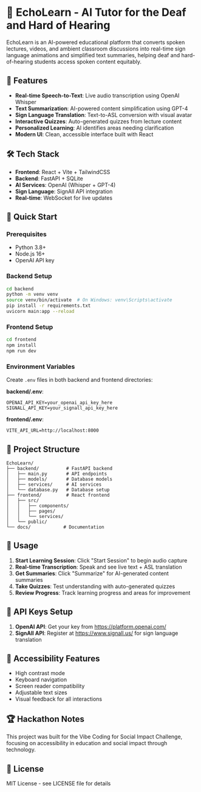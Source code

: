 # 🚀 EchoLearn - AI Tutor for the Deaf and Hard of Hearing

EchoLearn is an AI-powered educational platform that converts spoken lectures, videos, and ambient classroom discussions into real-time sign language animations and simplified text summaries, helping deaf and hard-of-hearing students access spoken content equitably.

## 🌟 Features

- **Real-time Speech-to-Text**: Live audio transcription using OpenAI Whisper
- **Text Summarization**: AI-powered content simplification using GPT-4
- **Sign Language Translation**: Text-to-ASL conversion with visual avatar
- **Interactive Quizzes**: Auto-generated quizzes from lecture content
- **Personalized Learning**: AI identifies areas needing clarification
- **Modern UI**: Clean, accessible interface built with React

## 🛠️ Tech Stack

- **Frontend**: React + Vite + TailwindCSS
- **Backend**: FastAPI + SQLite
- **AI Services**: OpenAI (Whisper + GPT-4)
- **Sign Language**: SignAll API integration
- **Real-time**: WebSocket for live updates

## 🚀 Quick Start

### Prerequisites
- Python 3.8+
- Node.js 16+
- OpenAI API key

### Backend Setup
```bash
cd backend
python -m venv venv
source venv/bin/activate  # On Windows: venv\Scripts\activate
pip install -r requirements.txt
uvicorn main:app --reload
```

### Frontend Setup
```bash
cd frontend
npm install
npm run dev
```

### Environment Variables
Create `.env` files in both backend and frontend directories:

**backend/.env**:
```
OPENAI_API_KEY=your_openai_api_key_here
SIGNALL_API_KEY=your_signall_api_key_here
```

**frontend/.env**:
```
VITE_API_URL=http://localhost:8000
```

## 📁 Project Structure

```
EchoLearn/
├── backend/          # FastAPI backend
│   ├── main.py       # API endpoints
│   ├── models/       # Database models
│   ├── services/     # AI services
│   └── database.py   # Database setup
├── frontend/         # React frontend
│   ├── src/
│   │   ├── components/
│   │   ├── pages/
│   │   └── services/
│   └── public/
└── docs/            # Documentation
```

## 🎯 Usage

1. **Start Learning Session**: Click "Start Session" to begin audio capture
2. **Real-time Transcription**: Speak and see live text + ASL translation
3. **Get Summaries**: Click "Summarize" for AI-generated content summaries
4. **Take Quizzes**: Test understanding with auto-generated quizzes
5. **Review Progress**: Track learning progress and areas for improvement

## 🔑 API Keys Setup

1. **OpenAI API**: Get your key from https://platform.openai.com/
2. **SignAll API**: Register at https://www.signall.us/ for sign language translation

## 🎨 Accessibility Features

- High contrast mode
- Keyboard navigation
- Screen reader compatibility
- Adjustable text sizes
- Visual feedback for all interactions

## 🏆 Hackathon Notes

This project was built for the Vibe Coding for Social Impact Challenge, focusing on accessibility in education and social impact through technology.

## 📝 License

MIT License - see LICENSE file for details 